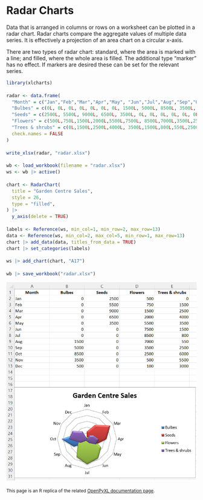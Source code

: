 # Radar Charts

Data that is arranged in columns or rows on a worksheet can be plotted in a radar chart. Radar charts compare the aggregate values of multiple data series. It is effectively a projection of an area chart on a circular x-axis.

There are two types of radar chart: standard, where the area is marked with a line; and filled, where the whole area is filled. The additional type “marker” has no effect. If markers are desired these can be set for the relevant series.

```r
library(xlcharts)

radar <- data.frame(
  "Month" = c("Jan","Feb","Mar","Apr","May", "Jun","Jul","Aug","Sep","Oct","Nov","Dec"),
  "Bulbes" = c(0L, 0L, 0L, 0L, 0L, 0L, 0L, 1500L, 5000L, 8500L, 3500L, 500L),
  "Seeds" = c(2500L, 5500L, 9000L, 6500L, 3500L, 0L, 0L, 0L, 0L, 0L, 0L, 0L),
  "Flowers" = c(500L,750L,1500L,2000L,5500L,7500L, 8500L,7000L,3500L,2500L,500L,100L),
  "Trees & shrubs" = c(0L,1500L,2500L,4000L, 3500L,1500L,800L,550L,2500L,6000L,5500L,3000L),
  check.names = FALSE
)

write_xlsx(radar, "radar.xlsx")

wb <- load_workbook(filename = "radar.xlsx")
ws <- wb |> active()

chart <- RadarChart(
  title = "Garden Centre Sales",
  style = 26,
  type = "filled",
) |>
  y_axis(delete = TRUE)

labels <- Reference(ws, min_col=1, min_row=2, max_row=13)
data <- Reference(ws, min_col=2, max_col=5, min_row=1, max_row=13)
chart |> add_data(data, titles_from_data = TRUE)
chart |> set_categories(labels)

ws |> add_chart(chart, "A17")

wb |> save_workbook("radar.xlsx")
```

![](radar.png)

<small>This page is an R replica of the related [OpenPyXL documentation page](https://openpyxl.readthedocs.io/en/stable/charts/radar.html).</small>
